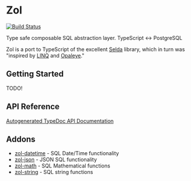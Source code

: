# Zol

[![Build Status](https://travis-ci.org/MedFlyt/zol.svg?branch=master)](https://travis-ci.org/MedFlyt/zol)

Type safe composable SQL abstraction layer. TypeScript ↔ PostgreSQL

Zol is a port to TypeScript of the excellent [Selda](https://github.com/valderman/selda)
library, which in turn was "inspired by [LINQ](https://en.wikipedia.org/wiki/Language_Integrated_Query)
and [Opaleye](https://github.com/tomjaguarpaw/haskell-opaleye)."

## Getting Started

TODO!

## API Reference

[Autogenerated TypeDoc API Documentation](https://medflyt.github.io/zol/docs/zol/)

## Addons

  - [zol-datetime](https://github.com/MedFlyt/zol/tree/master/packages/zol-datetime) - SQL Date/Time functionality
  - [zol-json](https://github.com/MedFlyt/zol/tree/master/packages/zol-json) - JSON SQL functionality
  - [zol-math](https://github.com/MedFlyt/zol/tree/master/packages/zol-math) - SQL Mathematical functions
  - [zol-string](https://github.com/MedFlyt/zol/tree/master/packages/zol-string) - SQL string functions
